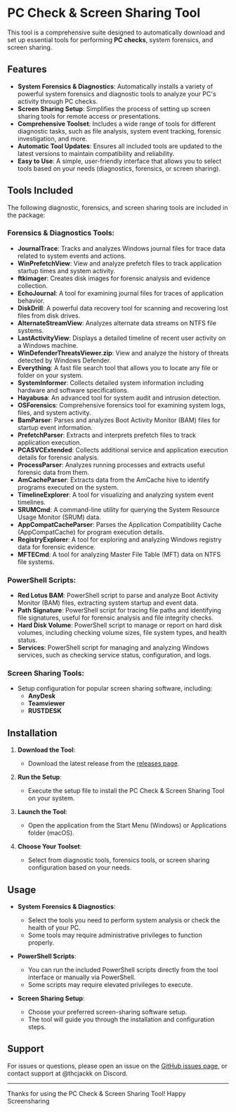# PC Check & Screen Sharing Tool

This tool is a comprehensive suite designed to automatically download and set up essential tools for performing **PC checks**, system forensics, and screen sharing. 


## Features

- **System Forensics & Diagnostics**: Automatically installs a variety of powerful system forensics and diagnostic tools to analyze your PC's activity through PC checks.
- **Screen Sharing Setup**: Simplifies the process of setting up screen sharing tools for remote access or presentations.
- **Comprehensive Toolset**: Includes a wide range of tools for different diagnostic tasks, such as file analysis, system event tracking, forensic investigation, and more.
- **Automatic Tool Updates**: Ensures all included tools are updated to the latest versions to maintain compatibility and reliability.
- **Easy to Use**: A simple, user-friendly interface that allows you to select tools based on your needs (diagnostics, forensics, or screen sharing).

## Tools Included

The following diagnostic, forensics, and screen sharing tools are included in the package:

### Forensics & Diagnostics Tools:

- **JournalTrace**: Tracks and analyzes Windows journal files for trace data related to system events and actions.
- **WinPrefetchView**: View and analyze prefetch files to track application startup times and system activity.
- **ftkimager**: Creates disk images for forensic analysis and evidence collection.
- **EchoJournal**: A tool for examining journal files for traces of application behavior.
- **DiskDrill**: A powerful data recovery tool for scanning and recovering lost files from disk drives.
- **AlternateStreamView**: Analyzes alternate data streams on NTFS file systems.
- **LastActivityView**: Displays a detailed timeline of recent user activity on a Windows machine.
- **WinDefenderThreatsViewer.zip**: View and analyze the history of threats detected by Windows Defender.
- **Everything**: A fast file search tool that allows you to locate any file or folder on your system.
- **SystemInformer**: Collects detailed system information including hardware and software specifications.
- **Hayabusa**: An advanced tool for system audit and intrusion detection.
- **OSForensics**: Comprehensive forensics tool for examining system logs, files, and system activity.
- **BamParser**: Parses and analyzes Boot Activity Monitor (BAM) files for startup event information.
- **PrefetchParser**: Extracts and interprets prefetch files to track application execution.
- **PCASVCExtended**: Collects additional service and application execution details for forensic analysis.
- **ProcessParser**: Analyzes running processes and extracts useful forensic data from them.
- **AmCacheParser**: Extracts data from the AmCache hive to identify programs executed on the system.
- **TimelineExplorer**: A tool for visualizing and analyzing system event timelines.
- **SRUMCmd**: A command-line utility for querying the System Resource Usage Monitor (SRUM) data.
- **AppCompatCacheParser**: Parses the Application Compatibility Cache (AppCompatCache) for program execution details.
- **RegistryExplorer**: A tool for exploring and analyzing Windows registry data for forensic evidence.
- **MFTECmd**: A tool for analyzing Master File Table (MFT) data on NTFS file systems.

### PowerShell Scripts:

- **Red Lotus BAM**: PowerShell script to parse and analyze Boot Activity Monitor (BAM) files, extracting system startup and event data.
- **Path Signature**: PowerShell script for tracing file paths and identifying file signatures, useful for forensic analysis and file integrity checks.
- **Hard Disk Volume**: PowerShell script to manage or report on hard disk volumes, including checking volume sizes, file system types, and health status.
- **Services**: PowerShell script for managing and analyzing Windows services, such as checking service status, configuration, and logs.

### Screen Sharing Tools:

- Setup configuration for popular screen sharing software, including:
  - **AnyDesk**
  - **Teamviewer**
  - **RUSTDESK**

## Installation

1. **Download the Tool**:
   - Download the latest release from the [releases page](https://github.com/forensicanalysistools/Checking-tool/releases/tag/1.0).
   
2. **Run the Setup**:
   - Execute the setup file to install the PC Check & Screen Sharing Tool on your system.
   
3. **Launch the Tool**:
   - Open the application from the Start Menu (Windows) or Applications folder (macOS).

4. **Choose Your Toolset**:
   - Select from diagnostic tools, forensics tools, or screen sharing configuration based on your needs.


## Usage

- **System Forensics & Diagnostics**:
  - Select the tools you need to perform system analysis or check the health of your PC.
  - Some tools may require administrative privileges to function properly.

- **PowerShell Scripts**:
  - You can run the included PowerShell scripts directly from the tool interface or manually via PowerShell.
  - Some scripts may require elevated privileges to execute.

- **Screen Sharing Setup**:
  - Choose your preferred screen-sharing software setup.
  - The tool will guide you through the installation and configuration steps.


## Support

For issues or questions, please open an issue on the [GitHub issues page](https://github.com/forensicanalysistools/Checking-tool/issues), or contact support at @thcjackk on Discord.

---

Thanks for using the PC Check & Screen Sharing Tool! Happy Screensharing 
